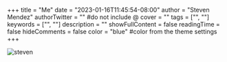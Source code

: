 +++
title = "Me"
date = "2023-01-16T11:45:54-08:00"
author = "Steven Mendez"
authorTwitter = "" #do not include @
cover = ""
tags = ["", ""]
keywords = ["", ""]
description = ""
showFullContent = false
readingTime = false
hideComments = false
color = "blue" #color from the theme settings
+++


<img src="~/assets/steven.JPG" alt="steven"/>
